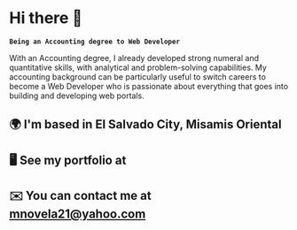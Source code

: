 # Hi there 👋

**`Being an Accounting degree to Web Developer`**

With an Accounting degree, I already developed strong numeral and quantitative skills, with analytical and problem-solving capabilities. My accounting background can be particularly useful to switch careers to become a Web Developer who is passionate about everything that goes into building and developing web portals.

## 🌍 I'm based in El Salvado City, Misamis Oriental

## 🖥️ See my portfolio at

## ✉️ You can contact me at mnovela21@yahoo.com
